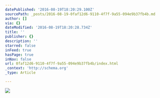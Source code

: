 ```yaml
---
datePublished: '2016-08-19T18:20:29.100Z'
sourcePath: _posts/2016-08-19-0faf12d6-9110-4f7f-9a55-094e9b37fb4b.md
author: []
via: {}
dateModified: '2016-08-19T18:20:28.734Z'
title: ''
publisher: {}
description: ''
starred: false
inFeed: true
hasPage: true
inNav: false
url: 0faf12d6-9110-4f7f-9a55-094e9b37fb4b/index.html
_context: 'http://schema.org'
_type: Article

---
```

![](https://the-grid-user-content.s3-us-west-2.amazonaws.com/4ebc43c1-e6fd-485a-906c-c9559b579675.jpg)